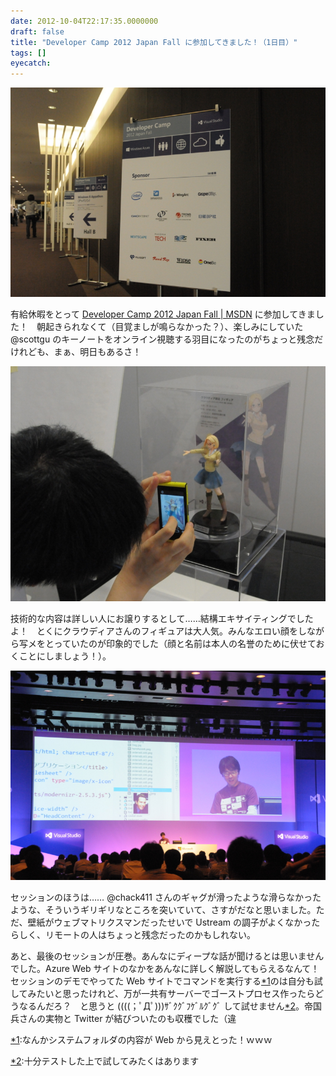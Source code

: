 ```yaml
---
date: 2012-10-04T22:17:35.0000000
draft: false
title: "Developer Camp 2012 Japan Fall に参加してきました！（1日目）"
tags: []
eyecatch: 
---
```

<p><img src="20121004152338.jpg" alt="f:id:daruyanagi:20121004152338j:plain" title="f:id:daruyanagi:20121004152338j:plain" class="hatena-fotolife"></p><p>有給休暇をとって <a href="http://msdn.microsoft.com/ja-jp/jj614595.aspx">Developer Camp 2012 Japan Fall | MSDN</a> に参加してきました！　朝起きられなくて（目覚ましが鳴らなかった？）、楽しみにしていた @scottgu のキーノートをオンライン視聴する羽目になったのがちょっと残念だけれども、まぁ、明日もあるさ！</p><p><img src="20121004152552.jpg" alt="f:id:daruyanagi:20121004152552j:plain" title="f:id:daruyanagi:20121004152552j:plain" class="hatena-fotolife"></p><p>技術的な内容は詳しい人にお譲りするとして……結構エキサイティングでしたよ！　とくにクラウディアさんのフィギュアは大人気。みんなエロい顔をしながら写メをとっていたのが印象的でした（顔と名前は本人の名誉のために伏せておくことにしましょう！）。</p><p><img src="20121004160610.jpg" alt="f:id:daruyanagi:20121004160610j:plain" title="f:id:daruyanagi:20121004160610j:plain" class="hatena-fotolife"></p><p>セッションのほうは…… @chack411 さんのギャグが滑ったような滑らなかったような、そういうギリギリなところを突いていて、さすがだなと思いました。ただ、壁紙がウェブマトリクスマンだったせいで Ustream の調子がよくなかったらしく、リモートの人はちょっと残念だったのかもしれない。</p><p>あと、最後のセッションが圧巻。あんなにディープな話が聞けるとは思いませんでした。Azure Web サイトのなかをあんなに詳しく解説してもらえるなんて！　セッションのデモでやってた Web サイトでコマンドを実行する<a href="#f1" name="fn1" title="なんかシステムフォルダの内容が Web から見えとった！ｗｗｗ">*1</a>のは自分も試してみたいと思ったけれど、万が一共有サーバーでゴーストプロセス作ったらどうなるんだろ？　と思うと ((((；ﾟДﾟ)))ｻﾞｸｸﾞﾌｹﾞﾙｸﾞｸﾞ して試せません<a href="#f2" name="fn2" title="十分テストした上で試してみたくはあります">*2</a>。帝国兵さんの実物と Twitter が結びついたのも収穫でした（違</p>
<div class="footnote">
<p class="footnote"><a href="#fn1" name="f1" class="footnote-number">*1</a><span class="footnote-delimiter">:</span><span class="footnote-text">なんかシステムフォルダの内容が Web から見えとった！ｗｗｗ</span></p>
<p class="footnote"><a href="#fn2" name="f2" class="footnote-number">*2</a><span class="footnote-delimiter">:</span><span class="footnote-text">十分テストした上で試してみたくはあります</span></p>
</div>